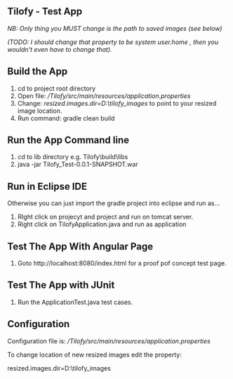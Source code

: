 
Tilofy - Test App
-

*NB: Only thing you MUST change is the  path to saved images (see below)*

 *(TODO: I should change that property to be system user.home , then you wouldn't even have to change that).*
 
 
Build the App
-
1. cd to project root directory
2. Open file: */Tilofy/src/main/resources/application.properties* 
3. Change: *resized.images.dir=D:\\tilofy_images* to point to your resized image location.
4. Run command: gradle clean build

Run the App Command line
-
1. cd to lib directory e.g. Tilofy\build\libs
2. java -jar Tilofy_Test-0.0.1-SNAPSHOT.war



Run in Eclipse IDE
-

Otherwise you can just import the gradle project into eclipse and run as...

1. RIght click on projecyt and project and run on tomcat server. 
2. Right click on TilofyApplication.java and run as application


Test The App With Angular Page
-

1. Goto http://localhost:8080/index.html for a proof pof concept test page.

Test The App with JUnit
-

1. Run the ApplicationTest.java test cases.

Configuration
-

Configuration file is: */Tilofy/src/main/resources/application.properties*

To change location of new resized images edit the property:

resized.images.dir=D:\\tilofy_images

